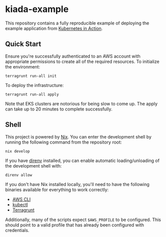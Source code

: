 # kiada-example

This repository contains a fully reproducible example of deploying the example
application from [Kubernetes in Action][kia].

## Quick Start

Ensure you're successfully authenticated to an AWS account with appropriate
permissions to create all of the required resources. To initialize the
environment:

```
terragrunt run-all init
```

To deploy the infrastructure:

```
terragrunt run-all apply
```

Note that EKS clusters are notorious for being slow to come up. The apply can
take up to 20 minutes to complete successfully.

## Shell

This project is powered by [Nix]. You can enter the development shell by running
the following command from the repository root:

```
nix develop
```

If you have [direnv] installed, you can enable automatic loading/unloading of
the development shell with:

```
direnv allow
```

If you don't have Nix installed locally, you'll need to have the following
binaries available for everything to work correctly:

- [AWS CLI](https://aws.amazon.com/cli/)
- [kubectl](https://kubernetes.io/docs/reference/kubectl/)
- [Terragrunt](https://terragrunt.gruntwork.io)

Additionally, many of the scripts expect `$AWS_PROFILE` to be configured. This
should point to a valid profile that has already been configured with
credentials.

[direnv]: https://direnv.net
[kia]: https://www.manning.com/books/kubernetes-in-action-second-edition
[nix]: https://nixos.org
